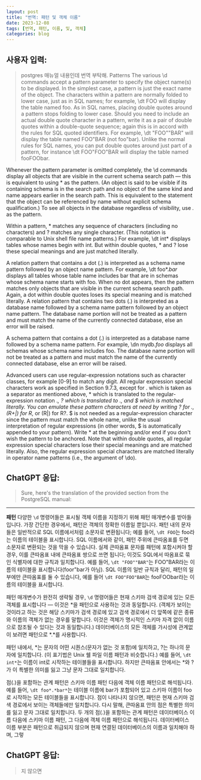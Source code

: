 ```yaml
---
layout: post
title: "번역: 패턴 및 객체 이름"
date: 2023-12-08
tags: [번역, 패턴, 이름, 및, 객체]
categories: blog
---
```


## 사용자 입력:
> postgres 매뉴얼 내용인데 번역 부탁해. Patterns
The various \d commands accept a pattern parameter to specify the object name(s) to be displayed. In the simplest case, a pattern is just the exact name of the object. The characters within a pattern are normally folded to lower case, just as in SQL names; for example, \dt FOO will display the table named foo. As in SQL names, placing double quotes around a pattern stops folding to lower case. Should you need to include an actual double quote character in a pattern, write it as a pair of double quotes within a double-quote sequence; again this is in accord with the rules for SQL quoted identifiers. For example, \dt "FOO""BAR" will display the table named FOO"BAR (not foo"bar). Unlike the normal rules for SQL names, you can put double quotes around just part of a pattern, for instance \dt FOO"FOO"BAR will display the table named fooFOObar.

Whenever the pattern parameter is omitted completely, the \d commands display all objects that are visible in the current schema search path — this is equivalent to using * as the pattern. (An object is said to be visible if its containing schema is in the search path and no object of the same kind and name appears earlier in the search path. This is equivalent to the statement that the object can be referenced by name without explicit schema qualification.) To see all objects in the database regardless of visibility, use *.* as the pattern.

Within a pattern, * matches any sequence of characters (including no characters) and ? matches any single character. (This notation is comparable to Unix shell file name patterns.) For example, \dt int* displays tables whose names begin with int. But within double quotes, * and ? lose these special meanings and are just matched literally.

A relation pattern that contains a dot (.) is interpreted as a schema name pattern followed by an object name pattern. For example, \dt foo*.*bar* displays all tables whose table name includes bar that are in schemas whose schema name starts with foo. When no dot appears, then the pattern matches only objects that are visible in the current schema search path. Again, a dot within double quotes loses its special meaning and is matched literally. A relation pattern that contains two dots (.) is interpreted as a database name followed by a schema name pattern followed by an object name pattern. The database name portion will not be treated as a pattern and must match the name of the currently connected database, else an error will be raised.

A schema pattern that contains a dot (.) is interpreted as a database name followed by a schema name pattern. For example, \dn mydb.*foo* displays all schemas whose schema name includes foo. The database name portion will not be treated as a pattern and must match the name of the currently connected database, else an error will be raised.

Advanced users can use regular-expression notations such as character classes, for example [0-9] to match any digit. All regular expression special characters work as specified in Section 9.7.3, except for . which is taken as a separator as mentioned above, * which is translated to the regular-expression notation .*, ? which is translated to ., and $ which is matched literally. You can emulate these pattern characters at need by writing ? for ., (R+|) for R*, or (R|) for R?. $ is not needed as a regular-expression character since the pattern must match the whole name, unlike the usual interpretation of regular expressions (in other words, $ is automatically appended to your pattern). Write * at the beginning and/or end if you don't wish the pattern to be anchored. Note that within double quotes, all regular expression special characters lose their special meanings and are matched literally. Also, the regular expression special characters are matched literally in operator name patterns (i.e., the argument of \do).

## ChatGPT 응답:
> Sure, here's the translation of the provided section from the PostgreSQL manual:

---

**패턴**
다양한 `\d` 명령어들은 표시될 객체 이름을 지정하기 위해 패턴 매개변수를 받아들입니다. 가장 간단한 경우에서, 패턴은 객체의 정확한 이름일 뿐입니다. 패턴 내의 문자들은 일반적으로 SQL 이름에서처럼 소문자로 변환됩니다; 예를 들어, `\dt FOO`는 foo라는 이름의 테이블을 표시합니다. SQL 이름에서와 같이, 패턴 주위에 큰따옴표를 두면 소문자로 변환되는 것을 막을 수 있습니다. 실제 큰따옴표 문자를 패턴에 포함시켜야 할 경우, 이를 큰따옴표 내에 큰따옴표 쌍으로 쓰면 됩니다; 이것도 SQL에서 따옴표로 묶인 식별자에 대한 규칙과 일치합니다. 예를 들어, `\dt "FOO""BAR"`는 FOO"BAR라는 이름의 테이블을 표시합니다(foor"bar가 아님). SQL 이름의 일반 규칙과 달리, 패턴의 일부에만 큰따옴표를 둘 수 있습니다, 예를 들어 `\dt FOO"FOO"BAR`는 fooFOObar라는 이름의 테이블을 표시합니다.

패턴 매개변수가 완전히 생략될 경우, `\d` 명령어들은 현재 스키마 검색 경로에 있는 모든 객체를 표시합니다 — 이것은 *을 패턴으로 사용하는 것과 동일합니다. (객체가 보이는 것이라고 하는 것은 해당 스키마가 검색 경로에 있고 검색 경로에서 더 앞쪽에 같은 종류와 이름의 객체가 없는 경우를 말합니다. 이것은 객체가 명시적인 스키마 자격 없이 이름으로 참조될 수 있다는 것과 동일합니다.) 데이터베이스의 모든 객체를 가시성에 관계없이 보려면 패턴으로 *.*를 사용합니다.

패턴 내에서, *는 문자의 어떤 시퀀스(문자가 없는 것 포함)에 일치하고, ?는 하나의 문자에 일치합니다. (이 표기법은 Unix 쉘 파일 이름 패턴과 비슷합니다.) 예를 들어, `\dt int*`는 이름이 int로 시작하는 테이블들을 표시합니다. 하지만 큰따옴표 안에서는 *와 ?가 이 특별한 의미를 잃고 그냥 문자 그대로 일치합니다.

점(.)을 포함하는 관계 패턴은 스키마 이름 패턴 다음에 객체 이름 패턴으로 해석됩니다. 예를 들어, `\dt foo*.*bar*`는 테이블 이름에 bar가 포함되어 있고 스키마 이름이 foo로 시작하는 모든 테이블들을 표시합니다. 점이 나타나지 않으면, 패턴은 현재 스키마 검색 경로에서 보이는 객체들에만 일치합니다. 다시 말해, 큰따옴표 안의 점은 특별한 의미를 잃고 문자 그대로 일치합니다. 두 개의 점(.)을 포함하는 관계 패턴은 데이터베이스 이름 다음에 스키마 이름 패턴, 그 다음에 객체 이름 패턴으로 해석됩니다. 데이터베이스 이름 부분은 패턴으로 취급되지 않으며 현재 연결된 데이터베이스의 이름과 일치해야 하며, 그렇

## ChatGPT 응답:
> 지 않으면


